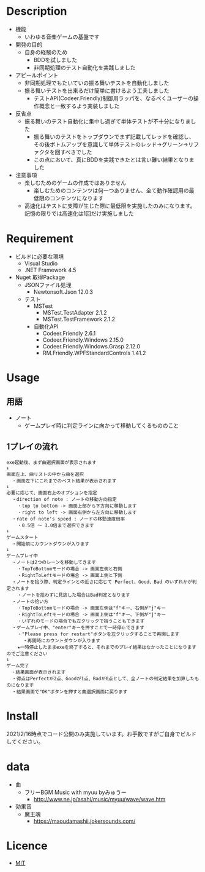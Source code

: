 # Description
- 機能
  - いわゆる音楽ゲームの基盤です
- 開発の目的
  - 自身の経験のため
    - BDDを試しました
    - 非同期処理のテスト自動化を実践しました
- アピールポイント
  - 非同期処理でもたいていの振る舞いテストを自動化しました
  - 振る舞いテストを出来るだけ簡単に書けるよう工夫しました
    - テストAPI(Codeer.Friendly)制御用ラッパを、なるべくユーザーの操作概念と一致するよう実装しました
- 反省点
  - 振る舞いのテスト自動化に集中し過ぎて単体テストが不十分になりました
    - 振る舞いのテストをトップダウンでまず記載してレッドを確認し、その後ボトムアップを意識して単体テストのレッド→グリーン→リファクタを回すべきでした
    - この点において、真にBDDを実践できたとは言い難い結果となりました
- 注意事項
  - 楽しむためのゲームの作成ではありません
    - 楽しむためのコンテンツは何一つありません、全て動作確認用の最低限のコンテンツになります
  - 高速化はテストに支障が生じた際に最低限を実施したのみになります。記憶の限りでは高速化は1回だけ実施しました

# Requirement
- ビルドに必要な環境
  - Visual Studio
  - .NET Framework 4.5
- Nuget 取得Package
  - JSONファイル処理
    - Newtonsoft.Json 12.0.3
  - テスト
    - MSTest
      - MSTest.TestAdapter 2.1.2
      - MSTest.TestFramework 2.1.2
    - 自動化API
      - Codeer.Friendly 2.6.1
      - Codeer.Friendly.Windows 2.15.0
      - Codeer.Friendly.Windows.Grasp 2.12.0
      - RM.Friendly.WPFStandardControls 1.41.2

# Usage

## 用語
- ノート
  - ゲームプレイ時に判定ラインに向かって移動してくるもののこと

## 1プレイの流れ

```
exe起動後、まず曲選択画面が表示されます
↓
画面左上、曲リストの中から曲を選択
  ・画面左下にこれまでのベスト結果が表示されます
↓
必要に応じて、画面右上のオプションを指定
  ・direction of note : ノートの移動方向指定
    ・top to bottom -> 画面上部から下方向に移動します
    ・right to left -> 画面右側から左方向に移動します
  ・rate of note's speed : ノードの移動速度倍率
    ・0.5倍 ～ 3.0倍まで選択できます
↓
ゲームスタート
  ・開始前にカウントダウンが入ります
↓
ゲームプレイ中
  ・ノートは2つのレーンを移動してきます
    ・TopToBottomモードの場合 -> 画面左側と右側
    ・RightToLeftモードの場合 -> 画面上側と下側
  ・ノートを拾う際、判定ラインとの近さに応じて Perfect、Good、Bad のいずれかが判定されます
    ・ノートを拾わずに見逃した場合はBad判定となります
  ・ノートの拾い方
    ・TopToBottomモードの場合 -> 画面左側は"f"キー、右側が"j"キー
    ・RightToLeftモードの場合 -> 画面上側は"f"キー、下側が"j"キー
    ・いずれのモードの場合でも左クリックで拾うこともできます
  ・ゲームプレイ中、"enter"キーを押すことで一時停止できます
    ・"Please press for restart"ボタンを左クリックすることで再開します
      ・再開時にカウントダウンが入ります
    ★一時停止したままexeを終了すると、それまでのプレイ結果はなかったことになりますのでご注意ください
↓
ゲーム完了
　・結果画面が表示されます
  ・得点はPerfectが2点、Goodが1点、Badが0点として、全ノートの判定結果を加算したものになります
  ・結果画面で"OK"ボタンを押すと曲選択画面に戻ります
```

# Install

2021/2/16時点でコード公開のみ実施しています。お手数ですがご自身でビルドしてください。

# data
 - 曲
   - フリーBGM Music with myuu byみゅうー
     - http://www.ne.jp/asahi/music/myuu/wave/wave.htm
 - 効果音
   - 魔王魂
     - https://maoudamashii.jokersounds.com/

# Licence

- [MIT](https://github.com/tcnksm/tool/blob/master/LICENCE)
